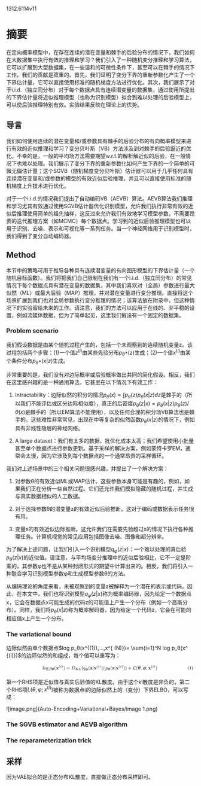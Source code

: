 1312.6114v11

# 摘要

在定向概率模型中，在存在连续的潜在变量和棘手的后验分布的情况下，我们如何在大数据集中执行有效的推理和学习？我们引入了一种随机变分推理和学习算法，它可以扩展到大型数据集，在一些温和的可微性条件下，甚至可以在棘手的情况下工作。我们的贡献是双重的。首先，我们证明了变分下界的重新参数化产生了一个下界估计量，它可以直接使用标准的随机梯度方法进行优化。其次，我们展示了对于i.i.d.（独立同分布）对于每个数据点具有连续潜变量的数据集，通过使用所提出的下界估计量将近似推理模型（也称为识别模型）拟合到难以处理的后验模型上，可以使后验推理特别有效。实验结果反映在理论上的优势。

## 导言

我们如何使用连续的潜在变量和/或参数具有棘手的后验分布的有向概率模型来进行有效的近似推理和学习？变分贝叶斯（VB）方法涉及到对棘手的后验逼近的优化。不幸的是，一般的平均场方法需要期望w.r.t.的解析解近似的后验，在一般情况下也难以处理。我们展示了变分下界的重新参数化如何产生下界的一个简单的可微无偏估计量；这个SGVB（随机梯度变分贝叶斯）估计器可以用于几乎任何具有连续潜在变量和/或参数的模型的有效近似后验推理，并且可以直接使用标准的随机梯度上升技术进行优化。

对于一个i.i.d.的情况我们提出了自动编码VB（AEVB）算法。AEVB算法我们推理和学习尤其有效通过使用SGVB估计器优化识别模型，允许我们执行非常有效的近似后推理使用简单的祖先抽样，这反过来允许我们有效地学习模型参数，不需要昂贵的迭代推理方案（如MCMC）每个数据点。学习到的近似后验推理模型也可以用于识别、去噪、表示和可视化等一系列任务。当一个神经网络用于识别模型时，我们得到了变分自动编码器。

## Method

本节中的策略可用于推导各种具有连续潜变量的有向图形模型的下界估计量（一个随机目标函数）。我们将把我们自己限制在我们有一个i.i.d.（独立同分布）的常见情况下每个数据点具有潜在变量的数据集，其中我们喜欢对（全局）参数进行最大似然（ML）或最大后验（MAP）推理，并对潜在变量进行变分推理。直接将这个场景扩展到我们也对全局参数执行变分推理的情况；该算法放在附录中，但这种情况下的实验留给未来的工作。请注意，我们的方法可以应用于在线的、非平稳的设置，例如流媒体数据，但为了简单起见，这里我们假设有一个固定的数据集。

### Problem scenario

我们假设数据是由某个随机过程产生的，包括一个未观察到的连续随机变量z。该过程包括两个步骤：(1)一个值$z^{(i)}$由某些先验分布$p_{θ^∗}(z)$生成；(2)一个值$x^{(i)}$由某个条件分布$p_{θ^∗}(x|z)$生成。

非常重要的是，我们没有对边际概率或后验概率做出共同的简化假设。相反，我们在这里感兴趣的是一种通用算法，它甚至在以下情况下有效工作：

1. Intractability：边际似然的积分的情况$p_θ(x) =\int p_θ(z)p_θ(x|z)dz$是棘手的（所以我们不能评估或区分边际相似度），真正的后密度$p_θ(z|x)= p_θ(x|z)p_θ(z)/θ(x)$是棘手的（所以EM算法不能使用），以及任何合理的积分场VB算法也是棘手的。这些难性非常常见，出现在中等复杂的似然函数$p_θ(x|z)$的情况下，例如具有非线性隐层的神经网络。

2. A large dataset：我们有太多的数据，批优化成本太高；我们希望使用小批量甚至单个数据点进行参数更新。基于采样的解决方案，例如蒙特卡罗EM，通常会太慢，因为它涉及到每个数据点的一个通常昂贵的采样循环。

我们对上述场景中的三个相关问题很感兴趣，并提出了一个解决方案：

1. 对参数θ的有效近似ML或MAP估计。这些参数本身可能是有趣的，例如，如果我们正在分析一些自然过程。它们还允许我们模拟隐藏的随机过程，并生成与真实数据相似的人工数据。

2. 对于选择参数θ的潜变量z的有效近似后验推断。这对于编码或数据表示任务很有用。

3. 变量x的有效近似边际推断。这允许我们在需要先验超过x的情况下执行各种推理任务。计算机视觉的常见应用包括图像去噪、图像和超分辨率。

为了解决上述问题，让我们引入一个识别模型$q_φ(z|x)$：一个难以处理的真后验$p_θ(z|x)$的近似值。请注意，与平均场变分推理中的近似后验相比，它不一定是阶乘的，其参数φ也不是从某种封闭形式的期望中计算出来的。相反，我们将引入一种联合学习识别模型参数φ和生成模型参数θ的方法。

从编码理论的角度来看，未被观察到的变量z被解释为一个潜在的表示或代码。因此，在本文中，我们也将识别模型$q_φ(z|x)$称为概率编码器，因为给定一个数据点x，它会在数据点x可能生成的代码z的可能值上产生一个分布（例如一个高斯分布）。同样，我们将$p_θ(x|z)$称为概率解码器，因为给定一个代码z，它会在可能的相应值x上产生一个分布。

### The variational bound

边际似然由单个数据点$log p_θ(x^{(1)},...,x^{ (N)})= \sum\{i=1}^N log p_θ(x^ {(i)})$的边际似然的和组成，每个值可以重写为：

![image.png](Auto-Encoding+Variational+Bayes/image.png)

第一个RHS项是近似值与真实后验值的KL散度。由于这个kl散度是非负的，第二个RHS项$L(θ,φ;x ^{(i)})$被称为数据点i的边际似然上的（变分）下界ELBO，可以写成：

![image.png](Auto-Encoding+Variational+Bayes/image 1.png)

### The SGVB estimator and AEVB algorithm

### The reparameterization trick

## 采样

因为VAE拟合的是正态分布KL散度，直接做正态分布采样即可。



